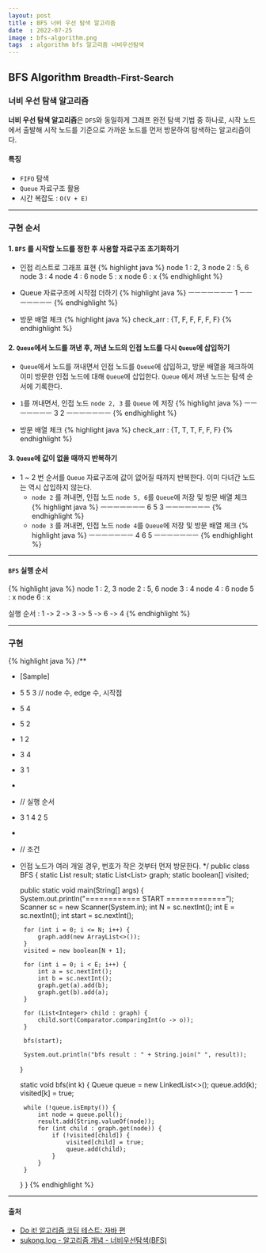 ```yaml
---
layout: post
title : BFS 너비 우선 탐색 알고리즘
date  : 2022-07-25
image : bfs-algorithm.png
tags  : algorithm bfs 알고리즘 너비우선탐색
---
```


## BFS Algorithm <small>Breadth-First-Search</small>
### 너비 우선 탐색 알고리즘
**너비 우선 탐색 알고리즘**은 `DFS`와 동일하게 그래프 완전 탐색 기법 중 하나로, 시작 노드에서 출발해 시작 노드를 기준으로 가까운 노드를 먼저 방문하여 탐색하는 알고리즘이다.

#### 특징
- `FIFO` 탐색
- `Queue` 자료구조 활용
- 시간 복잡도 : `O(V + E)`

---

### 구현 순서
#### 1. `BFS` 를 시작할 노드를 정한 후 사용할 자료구조 초기화하기
- 인접 리스트로 그래프 표현
{% highlight java %}
node 1 : 2, 3
node 2 : 5, 6
node 3 : 4
node 4 : 6
node 5 : x
node 6 : x
{% endhighlight %}

- Queue 자료구조에 시작점 더하기
{% highlight java %}
ㅡㅡㅡㅡㅡㅡㅡ
1
ㅡㅡㅡㅡㅡㅡㅡ
{% endhighlight %}

- 방문 배열 체크
{% highlight java %}
check_arr : {T, F, F, F, F, F}
{% endhighlight %}

#### 2. `Queue`에서 노드를 꺼낸 후, 꺼낸 노드의 인접 노드를 다시 `Queue`에 삽입하기
- `Queue`에서 노드를 꺼내면서 인접 노드를 `Queue`에 삽입하고, 방문 배열을 체크하여 이미 방문한 인접 노드에 대해 `Queue`에 삽입한다. `Queue` 에서 꺼낸 노드는 탐색 순서에 기록한다.

- `1`를 꺼내면서, 인접 노드 `node 2, 3` 를 `Queue` 에 저장
{% highlight java %}
ㅡㅡㅡㅡㅡㅡㅡ
3 2
ㅡㅡㅡㅡㅡㅡㅡ
{% endhighlight %}

- 방문 배열 체크
{% highlight java %}
check_arr : {T, T, T, F, F, F}
{% endhighlight %}

#### 3. `Queue`에 값이 없을 때까지 반복하기
- 1 ~ 2 번 순서를 `Queue` 자료구조에 값이 없어질 때까지 반복한다. 이미 다녀간 노드는 역시 삽입하지 않는다.
  - `node 2` 를 꺼내면, 인접 노드 `node 5, 6`를 `Queue`에 저장 및 방문 배열 체크
{% highlight java %}
ㅡㅡㅡㅡㅡㅡㅡ
6 5 3
ㅡㅡㅡㅡㅡㅡㅡ
{% endhighlight %}
  - `node 3` 를 꺼내면, 인접 노드 `node 4`를 `Queue`에 저장 및 방문 배열 체크
{% highlight java %}
ㅡㅡㅡㅡㅡㅡㅡ
4 6 5
ㅡㅡㅡㅡㅡㅡㅡ
{% endhighlight %}

---

#### `BFS` 실행 순서
{% highlight java %}
node 1 : 2, 3
node 2 : 5, 6
node 3 : 4
node 4 : 6
node 5 : x
node 6 : x

실행 순서 : 1 -> 2 -> 3 -> 5 -> 6 -> 4
{% endhighlight %}

---

### 구현
{% highlight java %}
/**
 * [Sample]
 * 5 5 3  // node 수, edge 수, 시작점
 * 5 4
 * 5 2
 * 1 2
 * 3 4
 * 3 1
 *
 * // 실행 순서
 * 3 1 4 2 5
 *
 * // 조건
 * 인접 노드가 여러 개일 경우, 번호가 작은 것부터 먼저 방문한다.
 */
public class BFS {
    static List<String> result;
    static List<List<Integer>> graph;
    static boolean[] visited;

    public static void main(String[] args) {
        System.out.println("============ START =============");
        Scanner sc = new Scanner(System.in);
        int N = sc.nextInt();
        int E = sc.nextInt();
        int start = sc.nextInt();

        for (int i = 0; i <= N; i++) {
            graph.add(new ArrayList<>());
        }
        visited = new boolean[N + 1];

        for (int i = 0; i < E; i++) {
            int a = sc.nextInt();
            int b = sc.nextInt();
            graph.get(a).add(b);
            graph.get(b).add(a);
        }

        for (List<Integer> child : graph) {
            child.sort(Comparator.comparingInt(o -> o));
        }

        bfs(start);

        System.out.println("bfs result : " + String.join(" ", result));
    }

    static void bfs(int k) {
        Queue<Integer> queue = new LinkedList<>();
        queue.add(k);
        visited[k] = true;

        while (!queue.isEmpty()) {
            int node = queue.poll();
            result.add(String.valueOf(node));
            for (int child : graph.get(node)) {
                if (!visited[child]) {
                    visited[child] = true;
                    queue.add(child);
                }
            }
        }
    }
}
{% endhighlight %}

---

#### 출처
- [Do it! 알고리즘 코딩 테스트: 자바 편](http://www.kyobobook.co.kr/product/detailViewKor.laf?mallGb=KOR&ejkGb=KOR&barcode=9791163033448)
- [sukong.log - 알고리즘 개념 - 너비우선탐색(BFS)](https://velog.io/@sukong/%EC%95%8C%EA%B3%A0%EB%A6%AC%EC%A6%98-%EA%B0%9C%EB%85%90-%EB%84%88%EB%B9%84%EC%9A%B0%EC%84%A0%ED%83%90%EC%83%89BFS-lp8zywtn)
